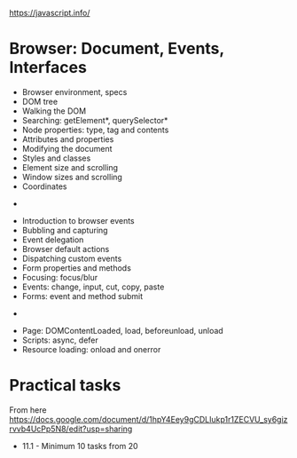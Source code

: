 https://javascript.info/

# Browser: Document, Events, Interfaces
+ Browser environment, specs
+ DOM tree
+ Walking the DOM
+ Searching: getElement*, querySelector*
+ Node properties: type, tag and contents
+ Attributes and properties
+ Modifying the document
+ Styles and classes
+ Element size and scrolling
+ Window sizes and scrolling
+ Coordinates
- 
+ Introduction to browser events
+ Bubbling and capturing
+ Event delegation
+ Browser default actions
+ Dispatching custom events
+ Form properties and methods
+ Focusing: focus/blur
+ Events: change, input, cut, copy, paste
+ Forms: event and method submit
-
+ Page: DOMContentLoaded, load, beforeunload, unload
+ Scripts: async, defer
+ Resource loading: onload and onerror


# Practical tasks
From here https://docs.google.com/document/d/1hpY4Eey9gCDLIukp1r1ZECVU_sy6gizrvvb4UcPp5N8/edit?usp=sharing

+ 11.1 - Minimum 10 tasks from 20